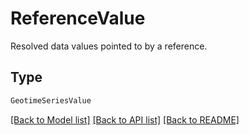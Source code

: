# ReferenceValue

Resolved data values pointed to by a reference.

## Type
```python
GeotimeSeriesValue
```


[[Back to Model list]](../../README.md#models-v2-link) [[Back to API list]](../../README.md#documentation-for-api-endpoints) [[Back to README]](../../README.md)
